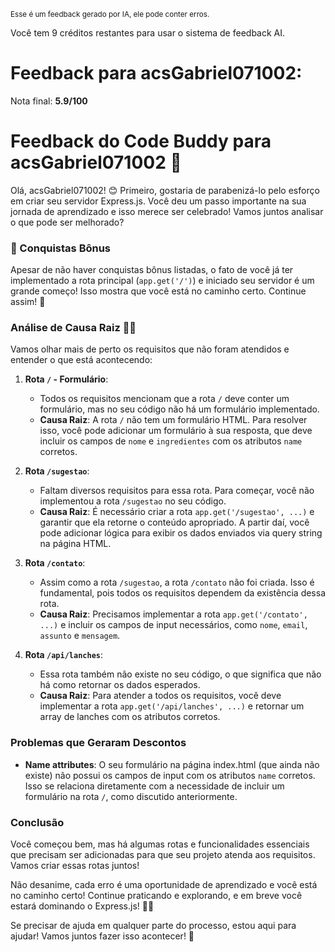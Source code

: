 <sup>Esse é um feedback gerado por IA, ele pode conter erros.</sup>

Você tem 9 créditos restantes para usar o sistema de feedback AI.

# Feedback para acsGabriel071002:

Nota final: **5.9/100**

# Feedback do Code Buddy para acsGabriel071002 🚀

Olá, acsGabriel071002! 😊 Primeiro, gostaria de parabenizá-lo pelo esforço em criar seu servidor Express.js. Você deu um passo importante na sua jornada de aprendizado e isso merece ser celebrado! Vamos juntos analisar o que pode ser melhorado?

### 🎉 Conquistas Bônus
Apesar de não haver conquistas bônus listadas, o fato de você já ter implementado a rota principal (`app.get('/')`) e iniciado seu servidor é um grande começo! Isso mostra que você está no caminho certo. Continue assim! 💪

### Análise de Causa Raiz 🕵️‍♂️
Vamos olhar mais de perto os requisitos que não foram atendidos e entender o que está acontecendo:

1. **Rota `/` - Formulário**: 
   - Todos os requisitos mencionam que a rota `/` deve conter um formulário, mas no seu código não há um formulário implementado. 
   - **Causa Raiz**: A rota `/` não tem um formulário HTML. Para resolver isso, você pode adicionar um formulário à sua resposta, que deve incluir os campos de `nome` e `ingredientes` com os atributos `name` corretos.

2. **Rota `/sugestao`**:
   - Faltam diversos requisitos para essa rota. Para começar, você não implementou a rota `/sugestao` no seu código. 
   - **Causa Raiz**: É necessário criar a rota `app.get('/sugestao', ...)` e garantir que ela retorne o conteúdo apropriado. A partir daí, você pode adicionar lógica para exibir os dados enviados via query string na página HTML.

3. **Rota `/contato`**:
   - Assim como a rota `/sugestao`, a rota `/contato` não foi criada. Isso é fundamental, pois todos os requisitos dependem da existência dessa rota.
   - **Causa Raiz**: Precisamos implementar a rota `app.get('/contato', ...)` e incluir os campos de input necessários, como `nome`, `email`, `assunto` e `mensagem`.

4. **Rota `/api/lanches`**:
   - Essa rota também não existe no seu código, o que significa que não há como retornar os dados esperados.
   - **Causa Raiz**: Para atender a todos os requisitos, você deve implementar a rota `app.get('/api/lanches', ...)` e retornar um array de lanches com os atributos corretos.

### Problemas que Geraram Descontos
- **Name attributes**: O seu formulário na página index.html (que ainda não existe) não possui os campos de input com os atributos `name` corretos. Isso se relaciona diretamente com a necessidade de incluir um formulário na rota `/`, como discutido anteriormente.

### Conclusão
Você começou bem, mas há algumas rotas e funcionalidades essenciais que precisam ser adicionadas para que seu projeto atenda aos requisitos. Vamos criar essas rotas juntos! 

Não desanime, cada erro é uma oportunidade de aprendizado e você está no caminho certo! Continue praticando e explorando, e em breve você estará dominando o Express.js! 🚀💡

Se precisar de ajuda em qualquer parte do processo, estou aqui para ajudar! Vamos juntos fazer isso acontecer! 🤝